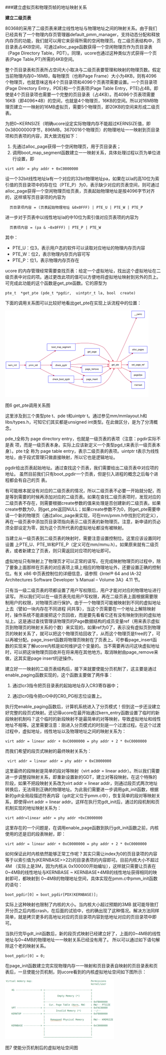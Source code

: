 ###建立虚拟页和物理页帧的地址映射关系

**建立二级页表**

80368的采用了二级页表来建立线性地址与物理地址之间的映射关系。由于我们已经具有了一个物理内存页管理器default\_pmm\_manager，支持动态分配和释放内存页的功能，我们就可以用它来获得所需的空闲物理页。在二级页表结构中，页目录表占4KB空间，可通过alloc\_page函数获得一个空闲物理页作为页目录表（Page Directory Table，PDT）。同理，ucore也通过这种类似方式获得一个页表(Page Table,PT)所需的4KB空间。

整个页目录表和页表所占空间大小取决与二级页表要管理和映射的物理页数。假定当前物理内存0~16MB，每物理页（也称Page Frame）大小为4KB，则有4096个物理页，也就意味这有4个页目录项和4096个页表项需要设置。一个页目录项(Page Directory Entry，PDE)和一个页表项(Page Table Entry，PTE)占4B。即使是4个页目录项也需要一个完整的页目录表（占4KB）。而4096个页表项需要16KB（即4096*4B）的空间，也就是4个物理页，16KB的空间。所以对16MB物理页建立一一映射的16MB虚拟页，需要5个物理页，即20KB的空间来形成二级页表。

为把0\~KERNSIZE（明确ucore设定实际物理内存不能超过KERNSIZE值，即0x38000000字节，896MB，3670016个物理页）的物理地址一一映射到页目录项和页表项的内容，其大致流程如下：

1. 先通过alloc\_page获得一个空闲物理页，用于页目录表；
2. 调用boot\_map\_segment函数建立一一映射关系，具体处理过程以页为单位进行设置，即
```
virt addr = phy addr + 0xC0000000
```
设一个32bit线性地址la有一个对应的32bit物理地址pa，如果在以la的高10位为索引值的页目录项中的存在位（PTE\_P）为0，表示缺少对应的页表空间，则可通过alloc\_page获得一个空闲物理页给页表，页表起始物理地址是按4096字节对齐的，这样填写页目录项的内容为
```
  页目录项内容 = (页表起始物理地址 &0x0FFF) | PTE_U | PTE_W | PTE_P
```
进一步对于页表中以线性地址la的中10位为索引值对应页表项的内容为
```
  页表项内容 = (pa & ~0x0FFF) | PTE_P | PTE_W
```
其中：

* PTE\_U：位3，表示用户态的软件可以读取对应地址的物理内存页内容
* PTE\_W：位2，表示物理内存页内容可写
* PTE\_P：位1，表示物理内存页存在

ucore
的内存管理经常需要查找页表：给定一个虚拟地址，找出这个虚拟地址在二级页表中对应的项。通过更改此项的值可以方便地将虚拟地址映射到另外的页上。可完成此功能的这个函数是get\_pte函数。它的原型为
```
pte_t  *get_pte (pde_t *pgdir,  uintptr_t la, bool  create)
```
下面的调用关系图可以比较好地看出get\_pte在实现上诉流程中的位置：

![](../lab2_figs/image007.png)

图6 get\_pte调用关系图

这里涉及到三个类型pte t、pde t和uintptr
t。通过参见mm/mmlayout.h和libs/types.h，可知它们其实都是unsigned
int类型。在此做区分，是为了分清概念。

pde\_t全称为 page directory
entry，也就是一级页表的表项（注意：pgdir实际不是表
项，而是一级页表本身。实际上应该新定义一个类型pgd\_t来表示一级页表本身）。pte
t全 称为 page table entry，表示二级页表的表项。uintptr
t表示为线性地址，由于段式管理只做直接映射，所以它也是逻辑地址。

pgdir给出页表起始地址。通过查找这个页表，我们需要给出二级页表中对应项的地址。
虽然目前我们只有boot\_pgdir一个页表，但是引入进程的概念之后每个进程都会有自己的页
表。

有可能根本就没有对应的二级页表的情况，所以二级页表不必要一开始就分配，而是等到需要的时候再添加对应的二级页表。如果在查找二级页表项时，发现对应的二级页表不存在，则需要根据create参数的值来处理是否创建新的二级页表。如果create参数为0，则get\_pte返回NULL；如果create参数不为0，则get\_pte需要申请一个新的物理页（通过alloc\_page来实现，可在mm/pmm.h中找到它的定义），再在一级页表中添加页目录项指向表示二级页表的新物理页。注意，新申请的页必须全部设定为零，因为这个页所代表的虚拟地址都没有被映射。

当建立从一级页表到二级页表的映射时，需要注意设置控制位。这里应该设置同时设置
上PTE\_U、PTE\_W和PTE\_P（定义可在mm/mmu.h）。如果原来就有二级页表，或者新建立了页表，则只需返回对应项的地址即可。

虚拟地址只有映射上了物理页才可以正常的读写。在完成映射物理页的过程中，除了要象上面那样在页表的对应表项上填上相应的物理地址外，还要设置正确的控制位。有关
x86 中页表控制位的详细信息，请参照《Intel® 64 and IA-32 Architectures
Software Developer ’s Manual – Volume 3A》4.11 节。

只有当一级二级页表的项都设置了用户写权限后，用户才能对对应的物理地址进行读写。
所以我们可以在一级页表先给用户写权限，再在二级页表上面根据需要限制用户的权限，对物理页进行保护。由于一个物理页可能被映射到不同的虚拟地址上去（譬如一块内存在不同进程
间共享），当这个页需要在一个地址上解除映射时，操作系统不能直接把这个页回收，而是要先看看它还有没有映射到别的虚拟地址上。这是通过查找管理该物理页的Page数据结构的成员变量ref（用来表示虚拟页到物理页的映射关系的个数）来实现的，如果ref为0了，表示没有虚拟页到物理页的映射关系了，就可以把这个物理页给回收了，从而这个物理页是free的了，可以再被分配。page\_insert函数将物理页映射在了页表上。可参看page\_insert函数的实现来了解ucore内核是如何维护这个变量的。当不需要再访问这块虚拟地址时，可以把这块物理页回收并在将来用在其他地方。取消映射由page\_remove来做，这其实是page
insert的逆操作。

建立好一一映射的二级页表结构后，接下来就要使能分页机制了，这主要是通过enable\_paging函数实现的，这个函数主要做了两件事：

1. 通过lcr3指令把页目录表的起始地址存入CR3寄存器中；

2. 通过lcr0指令把cr0中的CR0\_PG标志位设置上。

执行完enable\_paging函数后，计算机系统进入了分页模式！但到这一步还没建立好完整的段页式映射。还记得ucore在最开始通过kern\_entry函数设置了临时的新段映射机制吗？这个临时的新段映射不是最简单的对等映射，导致虚拟地址和线性地址不相等。这里需要注意：刚进入分页模式的时刻是一个过渡过程。在这个过渡过程中，虚拟地址，线性地址以及物理地址之间的映射关系为：
```
virt addr = linear addr + 0xC0000000 = phy addr + 2 * 0xC0000000
```
而我们希望的段页式映射的最终映射关系为：
```
 virt addr = linear addr = phy addr + 0xC0000000
```
这里最终的段映射是简单的段对等映射（virt addr = linear addr）。所以我们需要进一步调整段映射关系，即重新设置新的GDT，建立对等段映射。在这个特殊的阶段，如果不把段映射关系改为virt addr = linear addr，则通过段页式两次地址转换后，无法得到正确的物理地址。为此我们需要进一步调用gdt\_init函数，根据新的gdt全局段描述符表内容（gdt定义位于pmm.c中），恢复简单的段对等映射关系，即使得virt addr = linear addr。这样在执行完gdt\_init后，通过的段机制和页机制实现的地址映射关系为：
```
virt addr=linear addr = phy addr +0xC0000000
```
这里存在的一个问题是，在调用enable\_page函数到执行gdt\_init函数之前，内核使用的还是旧的段表映射，即：
```
virt addr = linear addr + 0xC0000000 = phy addr + 2 * 0xC0000000
```
如何保证此时内核依然能够正常工作呢？其实只需让index为0的页目录项的内容等于以索引值为(KERNBASE>>22)的目录表项的内容即可。目前内核大小不超过
4M （实际上是3M，因为内核从 0x100000开始编址），这样就只需要让页表在0\~4MB的线性地址与KERNBASE \~ KERNBASE+4MB的线性地址获得相同的映射即可，都映射到 0\~4MB的物理地址空间，具体实现在pmm.c中pmm\_init函数的语句：
```
boot_pgdir[0] = boot_pgdir[PDX(KERNBASE)];
```
实际上这种映射也限制了内核的大小。当内核大小超过预期的3MB
就可能导致打开分页之后内核crash，在后面的试验中，也的确出现了这种情况。解决方法同样简单，就是拷贝更多的高地址对应的页目录项内容到低地址对应的页目录项中即可。

当执行完毕gdt\_init函数后，新的段页式映射已经建立好了，上面的0\~4MB的线性地址与0\~4MB的物理地址一一映射关系已经没有用了。
所以可以通过如下语句解除这个老的映射关系。
```
boot_pgdir[0] = 0;
```
在page\_init函数建立完实现物理内存一一映射和页目录表自映射的页目录表和页表后，一旦使能分页机制，则ucore看到的内核虚拟地址空间如下图所示：

![](../lab2_figs/image008.png)

图7 使能分页机制后的虚拟地址空间图
